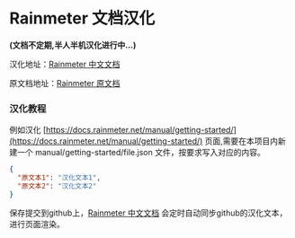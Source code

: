 # Rainmeter 文档汉化 

**(文档不定期,半人半机汉化进行中...)**

汉化地址：[Rainmeter 中文文档](https://www.rainmeter.org.cn/)

原文档地址：[Rainmeter 原文档](https://docs.rainmeter.net/)

### 汉化教程

例如汉化 [https://docs.rainmeter.net/manual/getting-started/](https://docs.rainmeter.net/manual/getting-started/) 页面,需要在本项目内新建一个 manual/getting-started/file.json 文件，按要求写入对应的内容。

```json
{
  "原文本1": "汉化文本1",
  "原文本2": "汉化文本2"
}
```

保存提交到github上，[Rainmeter 中文文档](https://www.rainmeter.org.cn/) 会定时自动同步github的汉化文本，进行页面渲染。

